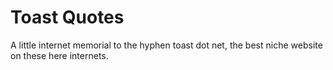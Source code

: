 # Toast Quotes

A little internet memorial to the hyphen toast dot net, the best niche website on these here internets.
